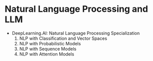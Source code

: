 # Natural Language Processing and LLM

* DeepLearning.AI: Natural Language Processing Specialization
  1. NLP with Classification and Vector Spaces
  2. NLP with Probabilistic Models
  3. NLP with Sequence Models
  4. NLP with Attention Models
